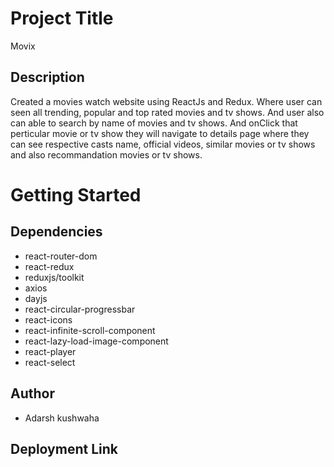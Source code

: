 # Project Title
Movix
## Description
Created a movies watch website using ReactJs and Redux. Where user can seen all trending, popular and top rated movies and tv shows. And user also can able to search by name of movies and tv shows. And onClick that perticular movie or tv show they will navigate to details page where they can see respective casts name, official videos, similar movies or tv shows and also recommandation movies or tv shows.
# Getting Started
## Dependencies
* react-router-dom
* react-redux
* reduxjs/toolkit
* axios
* dayjs
* react-circular-progressbar
* react-icons
* react-infinite-scroll-component
* react-lazy-load-image-component
* react-player
* react-select
## Author
* Adarsh kushwaha
## Deployment Link


